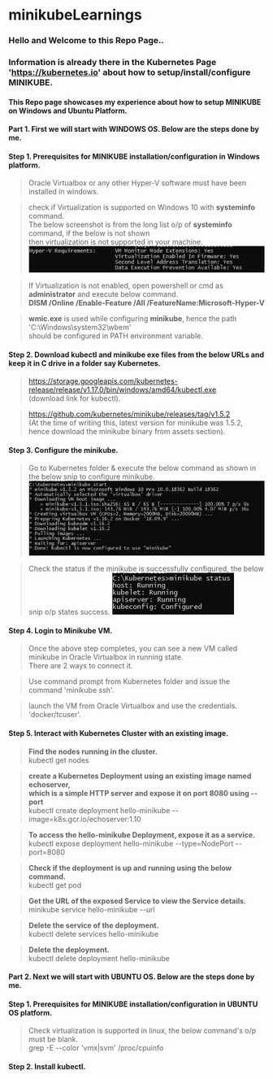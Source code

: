# minikubeLearnings

### Hello and Welcome to this Repo Page..
### Information is already there in the Kubernetes Page 'https://kubernetes.io' about how to setup/install/configure MINIKUBE.
#### This Repo page showcases my experience about how to setup MINIKUBE on Windows and Ubuntu Platform.

#### Part 1. First we will start with WINDOWS OS. Below are the steps done by me.

#### Step 1. Prerequisites for MINIKUBE installation/configuration in Windows platform.
> Oracle Virtualbox or any other Hyper-V software must have been installed in windows.

> check if Virtualization is supported on Windows 10 with <b>systeminfo</b> command.  
The below screenshot is from the long list o/p of <b>systeminfo</b> command, if the below is not shown  
then virtualization is not supported in your machine.
![alt text](https://github.com/sanjibbehera/minikubeLearnings/blob/master/hyperVrequirement_windows.JPG)

> If Virtualization is not enabled, open powershell or cmd as <b>administrator</b> and execute below command.  
<b>DISM /Online /Enable-Feature /All /FeatureName:Microsoft-Hyper-V</b>

> <b>wmic.exe</b> is used while configuring <b>minikube</b>, hence the path 'C:\Windows\system32\wbem'  
should be configured in PATH environment variable.

#### Step 2. Download kubectl and minikube exe files from the below URLs and keep it in C drive in a folder say Kubernetes.
> https://storage.googleapis.com/kubernetes-release/release/v1.17.0/bin/windows/amd64/kubectl.exe  
(download link for kubectl).

> https://github.com/kubernetes/minikube/releases/tag/v1.5.2  
(At the time of writing this, latest version for minikube was 1.5.2, hence download the minikube binary from assets section).

#### Step 3. Configure the minikube.
> Go to Kubernetes folder & execute the below command as shown in the below snip to configure minikube.
![alt text](https://github.com/sanjibbehera/minikubeLearnings/blob/master/minikube_successful_start.JPG)

> Check the status if the minikube is successfully configured, the below snip o/p states success.
![alt text](https://github.com/sanjibbehera/minikubeLearnings/blob/master/minikube_successful_configuration.JPG)

#### Step 4. Login to Minikube VM.
> Once the above step completes, you can see a new VM called minikube in Oracle Virtualbox in running state.  
There are 2 ways to connect it.

> Use command prompt from Kubernetes folder and issue the command 'minikube ssh'.

> launch the VM from Oracle Virtualbox and use the credentials. 'docker/tcuser'.

#### Step 5. Interact with Kubernetes Cluster with an existing image.
> <b> Find the nodes running in the cluster.</b>  
kubectl get nodes

> <b>create a Kubernetes Deployment using an existing image named echoserver,  
which is a simple HTTP server and expose it on port 8080 using --port</b>   
kubectl create deployment hello-minikube --image=k8s.gcr.io/echoserver:1.10

> <b>To access the hello-minikube Deployment, expose it as a service.</b>  
kubectl expose deployment hello-minikube --type=NodePort --port=8080

> <b>Check if the deployment is up and running using the below command.</b>  
kubectl get pod

> <b>Get the URL of the exposed Service to view the Service details.</b>  
minikube service hello-minikube --url

> <b>Delete the service of the deployment.</b>  
kubectl delete services hello-minikube

> <b>Delete the deployment.</b>  
kubectl delete deployment hello-minikube

#### Part 2. Next we will start with UBUNTU OS. Below are the steps done by me.

#### Step 1. Prerequisites for MINIKUBE installation/configuration in UBUNTU OS platform.
> Check virtualization is supported in linux, the below command's o/p must be blank.  
grep -E --color 'vmx|svm' /proc/cpuinfo

#### Step 2. Install kubectl.
